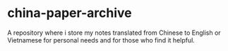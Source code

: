 # china-paper-archive
A repository where i store my notes translated from Chinese to English or Vietnamese for personal needs and for those who find it helpful.
